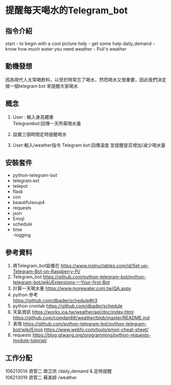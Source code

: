 # 提醒每天喝水的Telegram_bot

## 指令介紹
start - to begin with a cool picture
help - get some help 
daily_demand - know how much water you need 
weather - Puli's weather

## 動機發想
因為現代人太常喝飲料，以至於時常忘了喝水，然而喝水又很重要，因此我們決定做一個telegram bot 來提醒大家喝水

## 概念
1. User : 輸入身高體重  
   Telegrambot:回傳一天所需喝水量
   
2. 設置三個時間定時提醒喝水

3. User:輸入/weather指令
   Telegram bot:回傳溫度 並提醒是否增加/減少喝水量
   
## 安裝套件
- python-telegram-bot
- telegram.ext                                                              
- telepot
- flask
- con
- beautifulsoup4
- requests
- json
- Emoji   
- schedule    
- time                                                                             
-logging                                                                             

## 參考資料
1. 將Telegram_bot設置在
https://www.instructables.com/id/Set-up-Telegram-Bot-on-Raspberry-Pi/
2. Telegram_bot 
https://github.com/python-telegram-bot/python-telegram-bot/wiki/Extensions-–-Your-first-Bot
3. 計算一天喝水量
https://www.morewater.com.tw/QA.aspx
4. python 參考  
https://github.com/dbader/schedule#h3
5. python crontab
https://github.com/dbader/schedule
6. 天氣資訊 
https://works.ioa.tw/weather/api/doc/index.html
https://github.com/comdan66/weather/blob/master/README.md
7. 表情 
https://github.com/python-telegram-bot/python-telegram-bot/wiki/Emoji
https://www.webfx.com/tools/emoji-cheat-sheet/
8. requests
https://blog.gtwang.org/programming/python-requests-module-tutorial/

## 工作分配
106213014 資管二  歐芷欣 /daily_demand & 定時提醒  
106213019 資管二  蘇美婷 /weather
